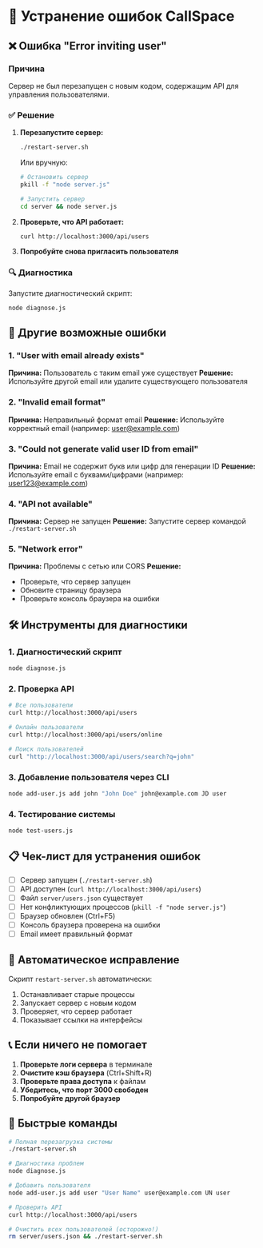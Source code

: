 # 🔧 Устранение ошибок CallSpace

## ❌ Ошибка "Error inviting user"

### Причина
Сервер не был перезапущен с новым кодом, содержащим API для управления пользователями.

### ✅ Решение

1. **Перезапустите сервер:**
   ```bash
   ./restart-server.sh
   ```
   
   Или вручную:
   ```bash
   # Остановить сервер
   pkill -f "node server.js"
   
   # Запустить сервер
   cd server && node server.js
   ```

2. **Проверьте, что API работает:**
   ```bash
   curl http://localhost:3000/api/users
   ```

3. **Попробуйте снова пригласить пользователя**

### 🔍 Диагностика

Запустите диагностический скрипт:
```bash
node diagnose.js
```

## 🚨 Другие возможные ошибки

### 1. "User with email already exists"
**Причина:** Пользователь с таким email уже существует
**Решение:** Используйте другой email или удалите существующего пользователя

### 2. "Invalid email format"
**Причина:** Неправильный формат email
**Решение:** Используйте корректный email (например: user@example.com)

### 3. "Could not generate valid user ID from email"
**Причина:** Email не содержит букв или цифр для генерации ID
**Решение:** Используйте email с буквами/цифрами (например: user123@example.com)

### 4. "API not available"
**Причина:** Сервер не запущен
**Решение:** Запустите сервер командой `./restart-server.sh`

### 5. "Network error"
**Причина:** Проблемы с сетью или CORS
**Решение:** 
- Проверьте, что сервер запущен
- Обновите страницу браузера
- Проверьте консоль браузера на ошибки

## 🛠️ Инструменты для диагностики

### 1. Диагностический скрипт
```bash
node diagnose.js
```

### 2. Проверка API
```bash
# Все пользователи
curl http://localhost:3000/api/users

# Онлайн пользователи
curl http://localhost:3000/api/users/online

# Поиск пользователей
curl "http://localhost:3000/api/users/search?q=john"
```

### 3. Добавление пользователя через CLI
```bash
node add-user.js add john "John Doe" john@example.com JD user
```

### 4. Тестирование системы
```bash
node test-users.js
```

## 📋 Чек-лист для устранения ошибок

- [ ] Сервер запущен (`./restart-server.sh`)
- [ ] API доступен (`curl http://localhost:3000/api/users`)
- [ ] Файл `server/users.json` существует
- [ ] Нет конфликтующих процессов (`pkill -f "node server.js"`)
- [ ] Браузер обновлен (Ctrl+F5)
- [ ] Консоль браузера проверена на ошибки
- [ ] Email имеет правильный формат

## 🔄 Автоматическое исправление

Скрипт `restart-server.sh` автоматически:
1. Останавливает старые процессы
2. Запускает сервер с новым кодом
3. Проверяет, что сервер работает
4. Показывает ссылки на интерфейсы

## 📞 Если ничего не помогает

1. **Проверьте логи сервера** в терминале
2. **Очистите кэш браузера** (Ctrl+Shift+R)
3. **Проверьте права доступа** к файлам
4. **Убедитесь, что порт 3000 свободен**
5. **Попробуйте другой браузер**

## 🎯 Быстрые команды

```bash
# Полная перезагрузка системы
./restart-server.sh

# Диагностика проблем
node diagnose.js

# Добавить пользователя
node add-user.js add user "User Name" user@example.com UN user

# Проверить API
curl http://localhost:3000/api/users

# Очистить всех пользователей (осторожно!)
rm server/users.json && ./restart-server.sh
```
